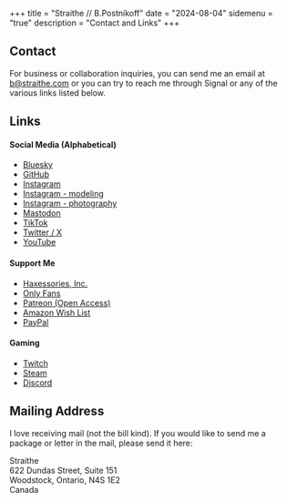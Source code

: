 +++ 
title = "Straithe // B.Postnikoff"
date = "2024-08-04"
sidemenu = "true"
description = "Contact and Links"
+++

## Contact  

For business or collaboration inquiries, you can send me an email at b@straithe.com or you can try to reach me through Signal or any of the various links listed below.

## Links

#### Social Media (Alphabetical)
* [Bluesky](https://bsky.app/profile/straithe.bsky.social)
* [GitHub](https://github.com/straithe/)
* [Instagram](https://www.instagram.com/straithe/)
* [Instagram - modeling](https://www.instagram.com/straithe_in_frame/)
* [Instagram - photography](http://instagram.com/straithe_photography)
* [Mastodon](https://infosec.exchange/@straithe)
* [TikTok](https://www.tiktok.com/@straithe)
* [Twitter / X](https://twitter.com/Straithe)
* [YouTube](https://www.youtube.com/@straithe)

#### Support Me  
* [Haxessories, Inc.](https://haxessories.com/)
* [Only Fans](https://onlyfans.com/straithe)
* [Patreon (Open Access)](https://www.patreon.com/straithe)
* [Amazon Wish List](https://www.amazon.ca/hz/wishlist/ls/I848NBYMNOXC?ref_=wl_share)
* [PayPal](https://paypal.me/straithe)

#### Gaming
* [Twitch](https://www.twitch.tv/str41the)
* [Steam](https://steamcommunity.com/id/Straithe/)
* [Discord](https://discord.gg/VTGEEbgsJm)


## Mailing Address

I love receiving mail (not the bill kind). If you would like to send me a package or letter in the mail, please send it here:

Straithe  
622 Dundas Street, Suite 151  
Woodstock, Ontario, N4S 1E2  
Canada